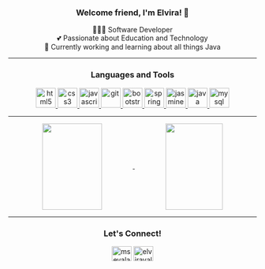 <h3 align="center">Welcome friend, I'm Elvira! 👋 </h3>
<p align="center">
  👩🏻‍💻 Software Developer<br>
  💕 Passionate about Education and Technology<br>
  🔭 Currently working and learning about all things Java
</p>

---

<h3 align="center">Languages and Tools</h3>
<p align="center"> 
  <a href="https://www.w3.org/html/" target="_blank"> <img src="https://devicons.github.io/devicon/devicon.git/icons/html5/html5-original-wordmark.svg" alt="html5" width="40" height="40"/> </a> 
  <a href="https://www.w3schools.com/css/" target="_blank"> <img src="https://devicons.github.io/devicon/devicon.git/icons/css3/css3-original-wordmark.svg" alt="css3" width="40" height="40"/> </a> 
  <a href="https://developer.mozilla.org/en-US/docs/Web/JavaScript" target="_blank"> <img src="https://devicons.github.io/devicon/devicon.git/icons/javascript/javascript-original.svg" alt="javascript" width="40" height="40"/> </a> 
  <a href="https://git-scm.com/" target="_blank"> <img src="https://www.vectorlogo.zone/logos/git-scm/git-scm-icon.svg" alt="git" width="40" height="40"/> </a> 
  <a href="https://getbootstrap.com" target="_blank"> <img src="https://devicons.github.io/devicon/devicon.git/icons/bootstrap/bootstrap-plain.svg" alt="bootstrap" width="40" height="40"/> </a> 
  <a href="https://spring.io/" target="_blank"> <img src="https://www.vectorlogo.zone/logos/springio/springio-icon.svg" alt="spring" width="40" height="40"/> </a> 
  <a href="https://jasmine.github.io/" target="_blank"> <img src="https://www.vectorlogo.zone/logos/jasmine/jasmine-icon.svg" alt="jasmine" width="40" height="40"/> </a> <a href="https://www.java.com" target="_blank"> <img src="https://devicons.github.io/devicon/devicon.git/icons/java/java-original-wordmark.svg" alt="java" width="40" height="40"/> </a> 
  <a href="https://www.mysql.com/" target="_blank"> <img src="https://devicons.github.io/devicon/devicon.git/icons/mysql/mysql-original-wordmark.svg" alt="mysql" width="40" height="40"/> </a> 
</p>

---
<p align="center">
  <a href="https://github-readme-stats.elviravaladez.vercel.app/api?username=elviravaladez&show_icons=true&theme=nightowl">
    <img height=175 width=49% align="center" src="https://github-readme-stats.elviravaladez.vercel.app/api?username=elviravaladez&show_icons=true&theme=nightowl">
  </a>
  <a href="https://github-readme-stats.vercel.app/api/top-langs/?username=elviravaladez&layout=compact&theme=nightowl">
    <img height=175 width=48% align="center" src="https://github-readme-stats.vercel.app/api/top-langs/?username=elviravaladez&layout=compact&theme=nightowl">
  </a>
</p>

---

<h3 align="center">Let's Connect! </h3>
<p align="center">
  <a href="https://twitter.com/msevaladez" target="blank"><img align="center" src="https://cdn.jsdelivr.net/npm/simple-icons@3.0.1/icons/twitter.svg" alt="msevaladez" height="30" width="40" /></a>
  <a href="https://linkedin.com/in/elviravaladez" target="blank"><img align="center" src="https://cdn.jsdelivr.net/npm/simple-icons@3.0.1/icons/linkedin.svg" alt="elviravaladez" height="30" width="40" /></a>
</p>
